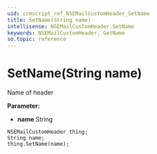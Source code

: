 ```yaml
---
uid: crmscript_ref_NSEMailCustomHeader_SetName
title: SetName(String name)
intellisense: NSEMailCustomHeader.SetName
keywords: NSEMailCustomHeader, GetName
so.topic: reference
---
```


# SetName(String name)

Name of header

**Parameter:** 
* **name** String

```crmscript
NSEMailCustomHeader thing;
String name;
thing.SetName(name);
```

